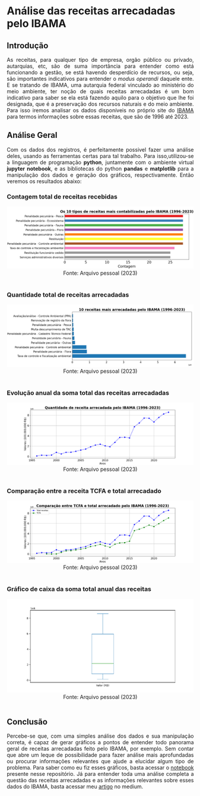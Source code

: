 # Análise das receitas arrecadadas pelo IBAMA

## Introdução

<div align='justify'>As receitas, para qualquer tipo de empresa, orgão público ou privado, autarquias,
etc, são de suma importância para entender como está funcionando a gestão, se está havendo desperdício
de recursos, ou seja, são importantes indicativos para entender o <i>modus operandi</i>
daquele ente. E se tratando de IBAMA, uma autarquia federal vinculado ao ministério do meio ambiente,
ter noção de quais receitas arrecadadas é um bom indicativo para saber se ela
está fazendo aquilo para o objetivo que lhe foi designada, que é a preservação dos recursos naturais e
do meio ambiente. Para isso iremos analisar os dados disponíveis no próprio site do <a href='https://dados.gov.br/dados/conjuntos-dados/evolucao-das-receitas-arrecadadas'>IBAMA</a> para termos informações sobre essas receitas, que são de 1996 até 2023.</div>

## Análise Geral
<div align='justify'>Com os dados dos registros, é perfeitamente possivel fazer uma análise deles, usando as ferramentas certas para tal trabalho. Para isso,utilizou-se a linguagem de programação <b>python</b>, juntamente com o ambiente virtual <b>jupyter notebook</b>, e as bibliotecas do python <b>pandas</b> e <b>matplotlib</b> para a manipulação dos dados e geração dos gráficos, respectivamente. Então veremos os resultados abaixo:</div>

### Contagem total de receitas recebidas

<div align="center"><img src="imagens_graficos/contagem_receitas.png"/></div>
<div align="center">Fonte: Arquivo pessoal (2023)</div><br/>

### Quantidade total de receitas arrecadadas

<div align="center"><img src="imagens_graficos/valores_receitas.png"/></div>
<div align="center">Fonte: Arquivo pessoal (2023)</div><br/>

### Evolução anual da soma total das receitas arrecadadas

<div align="center"><img src="imagens_graficos/evolucao_valores_receitas.png"/></div>
<div align="center">Fonte: Arquivo pessoal (2023)</div><br/>

### Comparação entre a receita TCFA e total arrecadado

<div align="center"><img src="imagens_graficos/comparacao_tcfa_valores_totais_receitas.png"/></div>
<div align="center">Fonte: Arquivo pessoal (2023)</div><br/>

### Gráfico de caixa da soma total anual das receitas

<div align="center"><img src="imagens_graficos/boxplot_evolucao_valores_receitas.png"/></div>
<div align="center">Fonte: Arquivo pessoal (2023)</div><br/>

## Conclusão

<div align='justify'>Percebe-se que, com uma simples análise dos dados e sua manipulação correta, é capaz de gerar gráficos a pontos de entender todo panorama geral de receitas arrecadadas feito pelo IBAMA, por exemplo. Sem contar que abre um leque de possibilidade para fazer análise mais aprofundadas ou procurar informações relevantes que ajude a elucidar algum tipo de problema. Para saber como eu fiz esses gráficos, basta acessar o <a href="https://github.com/engafs/evolucao_receitas_IBAMA/blob/master/arrecadacao_receitas_IBAMA.ipynb">notebook</a> presente nesse repositório. Já para entender toda uma análise completa a questão das receitas arrecadadas e as informações relevantes sobre esses dados do IBAMA, basta acessar meu <a href="https://medium.com/@aristotelesfernandes11/receitas-recebidas-pelo-ibama-uma-an%C3%A1lise-profunda-da-gest%C3%A3o-financeira-e-ambiental-7f6793856537">artigo</a> no medium.</div>

